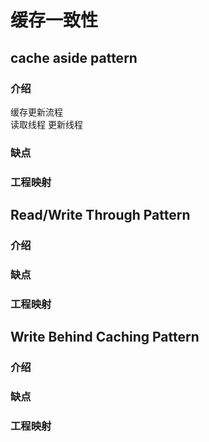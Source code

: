 # 缓存一致性
## cache aside pattern
### 介绍
缓存更新流程  
读取线程
更新线程
### 缺点
### 工程映射
## Read/Write Through Pattern
### 介绍
### 缺点
### 工程映射
## Write Behind Caching Pattern
### 介绍
### 缺点
### 工程映射